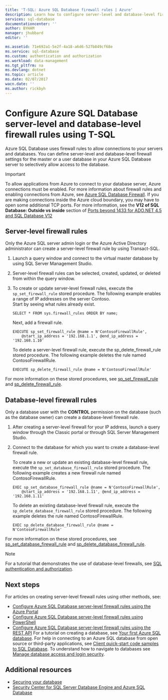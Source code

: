 ```yaml
---
title: 'T-SQL: Azure SQL Database firewall rules | Azure'
description: Learn how to configure server-level and database-level firewall rules for IP addresses that access Azure SQL databases using Transact-SQL.
services: sql-database
documentationcenter: ''
author: BYHAM
manager: jhubbard
editor: ''

ms.assetid: 71e692a1-5e2f-4a18-a6d6-527b849cf68e
ms.service: sql-database
ms.custom: authentication and authorization
ms.workload: data-management
ms.tgt_pltfrm: na
ms.devlang: dotnet
ms.topic: article
ms.date: 02/07/2017
wacn.date: ''
ms.author: rickbyh
---
```


# Configure Azure SQL Database server-level and database-level firewall rules using T-SQL

Azure SQL Database uses firewall rules to allow connections to your servers and databases. You can define server-level and database-level firewall settings for the master or a user database in your Azure SQL Database server to selectively allow access to the database.

> [!IMPORTANT]
> To allow applications from Azure to connect to your database server, Azure connections must be enabled. For more information about firewall rules and enabling connections from Azure, see [Azure SQL Database Firewall](./sql-database-firewall-configure.md). If you are making connections inside the Azure cloud boundary, you may have to open some additional TCP ports. For more information, see the **V12 of SQL Database: Outside vs inside** section of [Ports beyond 1433 for ADO.NET 4.5 and SQL Database V12](./sql-database-develop-direct-route-ports-adonet-v12.md)

## Server-level firewall rules
Only the Azure SQL server admin login or the Azure Active Directory administrator can create a server-level firewall rule by using Transact-SQL.

1. Launch a query window and connect to the virtual master database by using SQL Server Management Studio.
2. Server-level firewall rules can be selected, created, updated, or deleted from within the query window.
3. To create or update server-level firewall rules, execute the `sp_set_firewall_rule` stored procedure. The following example enables a range of IP addresses on the server Contoso.<br/>Start by seeing what rules already exist.

    ```
    SELECT * FROM sys.firewall_rules ORDER BY name;
    ```

    Next, add a firewall rule.

    ```
    EXECUTE sp_set_firewall_rule @name = N'ContosoFirewallRule',
        @start_ip_address = '192.168.1.1', @end_ip_address = '192.168.1.10'
    ```

    To delete a server-level firewall rule, execute the sp_delete_firewall_rule stored procedure. The following example deletes the rule named ContosoFirewallRule.

    ```
    EXECUTE sp_delete_firewall_rule @name = N'ContosoFirewallRule'
    ```

 For more information on these stored procedures, see [sp_set_firewall_rule](https://msdn.microsoft.com/zh-cn/library/dn270017.aspx) and [sp_delete_firewall_rule](https://msdn.microsoft.com/zh-cn/library/dn270024.aspx).

## Database-level firewall rules
Only a database user with the **CONTROL** permission on the database (such as the database owner) can create a database-level firewall rule.

1. After creating a server-level firewall for your IP address, launch a query window through the Classic portal or through SQL Server Management Studio.
2. Connect to the database for which you want to create a database-level firewall rule.

    To create a new or update an existing database-level firewall rule, execute the `sp_set_database_firewall_rule` stored procedure. The following example creates a new firewall rule named ContosoFirewallRule.

    ```
    EXEC sp_set_database_firewall_rule @name = N'ContosoFirewallRule', 
        @start_ip_address = '192.168.1.11', @end_ip_address = '192.168.1.11'
    ```

    To delete an existing database-level firewall rule, execute the `sp_delete_database_firewall_rule` stored procedure. The following example deletes the rule named ContosoFirewallRule.

    ```
    EXEC sp_delete_database_firewall_rule @name = N'ContosoFirewallRule'
    ```

For more information on these stored procedures, see [sp_set_database_firewall_rule](https://msdn.microsoft.com/zh-cn/library/dn270010.aspx) and [sp_delete_database_firewall_rule](https://msdn.microsoft.com/zh-cn/library/dn270030.aspx).

> [!NOTE]
> For a tutorial that demonstrates the use of database-level firewalls, see [SQL authentication and authorization](./sql-database-control-access-sql-authentication-get-started.md).
>

## Next steps
For articles on creating server-level firewall rules using other methods, see: 

- [Configure Azure SQL Database server-level firewall rules using the Azure Portal](./sql-database-configure-firewall-settings.md)
- [Configure Azure SQL Database server-level firewall rules using PowerShell](./sql-database-configure-firewall-settings-powershell.md)
- [Configure Azure SQL Database server-level firewall rules using the REST API](./sql-database-configure-firewall-settings-rest.md)
For a tutorial on creating a database, see [Your first Azure SQL database](./sql-database-get-started.md).
For help in connecting to an Azure SQL database from open source or third-party applications, see [Client quick-start code samples to SQL Database](https://msdn.microsoft.com/zh-cn/library/azure/ee336282.aspx).
To understand how to navigate to databases see [Manage database access and login security](./sql-database-manage-logins.md).

## Additional resources

- [Securing your database](./sql-database-security-overview.md)
- [Security Center for SQL Server Database Engine and Azure SQL Database](https://msdn.microsoft.com/zh-cn/library/bb510589)